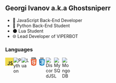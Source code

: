 ## Georgi Ivanov a.k.a Ghostsniperr

- 💠 JavaScript Back-End Developer
- 🐍 Python Back-End Student
- 🌑 Lua Student
- 🌐 Lead Developer of VIPERBOT


### Languages
[<img align="left" alt="JavaScript" width="26px" src="https://raw.githubusercontent.com/github/explore/80688e429a7d4ef2fca1e82350fe8e3517d3494d/topics/javascript/javascript.png" />][javascript]
[<img align="left" alt="Python" width="26px" src="https://upload.wikimedia.org/wikipedia/commons/thumb/c/c3/Python-logo-notext.svg/600px-Python-logo-notext.svg.png" />][python]
[<img align="left" alt="Lua" width="26px" src="https://upload.wikimedia.org/wikipedia/commons/thumb/c/cf/Lua-Logo.svg/1200px-Lua-Logo.svg.png" />][lua]
[<img align="left" alt="HTML5" width="26px" src="https://raw.githubusercontent.com/github/explore/80688e429a7d4ef2fca1e82350fe8e3517d3494d/topics/html/html.png" />][html]
[<img align="left" alt="CSS3" width="26px" src="https://raw.githubusercontent.com/github/explore/80688e429a7d4ef2fca1e82350fe8e3517d3494d/topics/css/css.png" />][css]
[<img align="left" alt="DiscordJS" width="26px" src="https://cdn4.iconfinder.com/data/icons/logos-and-brands/512/91_Discord_logo_logos-512.png" />][discordjs]
[<img align="left" alt="MySQL" width="26px" src="https://cdn.worldvectorlogo.com/logos/mysql.svg" />][mysql]
[<img align="left" alt="MongoDB" width="26px" src="https://infinapps.com/wp-content/uploads/2018/10/mongodb-logo.png" />][mongo]
<br />
<br />


[javascript]: https://developer.mozilla.org/en-US/docs/Web/JavaScript/
[python]: https://www.python.org/
[lua]: https://www.lua.org/
[html]: https://developer.mozilla.org/en-US/docs/Web/HTML/
[css]: https://developer.mozilla.org/en-US/docs/Web/CSS/
[discordjs]: https://discord.js.org/
[mysql]: https://www.mysql.com/
[mongo]: https://www.mongodb.com/

